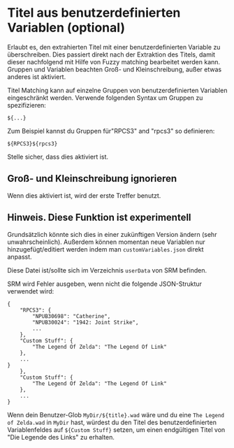 # Titel aus benutzerdefinierten Variablen (optional)

Erlaubt es, den extrahierten Titel mit einer benutzerdefinierten Variable zu überschreiben. Dies passiert direkt nach der Extraktion des Titels, damit dieser nachfolgend mit Hilfe von Fuzzy matching bearbeitet werden kann. Gruppen und Variablen beachten Groß- und Kleinschreibung, außer etwas anderes ist aktiviert.

Titel Matching kann auf einzelne Gruppen von benutzerdefinierten Variablen eingeschränkt werden. Verwende folgenden Syntax um Gruppen zu spezifizieren:
```
${...}
```
Zum Beispiel kannst du Gruppen für"RPCS3" and "rpcs3" so definieren:
```
${RPCS3}${rpcs3}
```

Stelle sicher, dass dies aktiviert ist.


## Groß- und Kleinschreibung ignorieren

Wenn dies aktiviert ist, wird der erste Treffer benutzt.

## Hinweis. Diese Funktion ist **experimentell**

Grundsätzlich könnte sich dies in einer zukünftigen Version ändern (sehr unwahrscheinlich). Außerdem können momentan neue Variablen nur hinzugefügt/editiert werden indem man `customVariables.json` direkt anpasst.

Diese Datei ist/sollte sich im Verzeichnis `userData` von SRM befinden.

SRM wird Fehler ausgeben, wenn nicht die folgende JSON-Struktur verwendet wird:

```
{
    "RPCS3": {
        "NPUB30698": "Catherine",
        "NPUB30024": "1942: Joint Strike",
        ...
    },
    "Custom Stuff": {
        "The Legend Of Zelda": "The Legend Of Link"
    },
    ...
}
    },
    "Custom Stuff": {
        "The Legend Of Zelda": "The Legend Of Link"
    },
    ...
}
```

Wenn dein Benutzer-Glob `MyDir/${title}.wad` wäre und du eine `The Legend of Zelda.wad` in `MyDir` hast, würdest du den Titel des benutzerdefinierten Variablenfeldes auf `${Custom Stuff}` setzen, um einen endgültigen Titel von "Die Legende des Links" zu erhalten.
